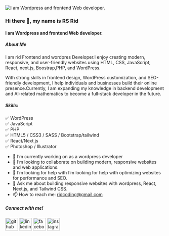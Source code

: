 
![I am Wordpress and frontend Web developer.](https://media.licdn.com/dms/image/v2/D4E16AQFrNZm2_RetZg/profile-displaybackgroundimage-shrink_350_1400/B4EZlbplIwK0AY-/0/1758179252211?e=1761177600&v=beta&t=n3WfJlcncdAjr-tFHEAkKL7Bi_OncBim92fewvdJBFA)

### Hi there 👋, my name is RS Rid
#### I am Wordpress and frontend Web developer.
##### About Me
I am rid Frontend and wordpres Developer.I enjoy creating modern, responsive, and user-friendly websites using HTML, CSS, JavaScript, React, next.js, Boostrap,PHP, and WordPress.

With strong skills in frontend design, WordPress customization, and SEO-friendly development, I help individuals and businesses build their online presence.Currently, I am expanding my knowledge in backend development and AI-related mathematics to become a full-stack developer in the future.

##### Skills: 
✅ WordPress <br>
✅ JavaScript <br>
✅ PHP <br>
✅ HTML5 / CSS3 / SASS / Bootstrap/tailwind <br>
✅ React/Next.js <br>
✅ Photoshop / Illustrator
- 🔭 I’m currently working on as a  wordpress developer 
- 👯 I’m looking to collaborate on building modern, responsive websites and web applications. 
- 🤔 I’m looking for help with I’m looking for help with optimizing websites for performance and SEO. 
- 💬 Ask me about building responsive websites with wordpress, React, Next.js, and Tailwind CSS. 
- 📫 How to reach me: ridcoding@gmail.com 

##### Connect with me!
[<img src='https://cdn.jsdelivr.net/npm/simple-icons@3.0.1/icons/github.svg' alt='github' height='40'>](https://github.com/https://github.com/rs-rid)  [<img src='https://cdn.jsdelivr.net/npm/simple-icons@3.0.1/icons/linkedin.svg' alt='linkedin' height='40'>](https://www.linkedin.com/in/https://www.linkedin.com/in/rs-rid-267807383//)  [<img src='https://cdn.jsdelivr.net/npm/simple-icons@3.0.1/icons/facebook.svg' alt='facebook' height='40'>](https://www.facebook.com/https://www.facebook.com/rs.rid.792336)  [<img src='https://cdn.jsdelivr.net/npm/simple-icons@3.0.1/icons/instagram.svg' alt='instagram' height='40'>](https://www.instagram.com/https://www.instagram.com/rs.rid.792336/)  

